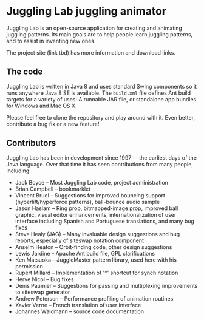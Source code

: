 # Juggling Lab juggling animator

Juggling Lab is an open-source application for creating and animating juggling patterns. Its main goals are to help people learn juggling patterns, and to assist in inventing new ones.

The project site (link tbd) has more information and download links.

## The code

Juggling Lab is written in Java 8 and uses standard Swing components so it runs anywhere Java 8 SE is available. The ``build.xml`` file defines Ant build targets for a variety of uses: A runnable JAR file, or standalone app bundles for Windows and Mac OS X.

Please feel free to clone the repository and play around with it. Even better, contribute a bug fix or a new feature!

## Contributors

Juggling Lab has been in development since 1997 -- the earliest days of the Java language. Over that time it has seen contributions from many people, including:

- Jack Boyce – Most Juggling Lab code, project administration
- Brian Campbell – bookmarklet
- Vincent Bruel – Suggestions for improved bouncing support (hyperlift/hyperforce patterns), ball-bounce audio sample
- Jason Haslam – Ring prop, bitmapped-image prop, improved ball graphic, visual editor enhancements, internationalization of user interface including Spanish and Portuguese translations, and many bug fixes
- Steve Healy (JAG) – Many invaluable design suggestions and bug reports, especially of siteswap notation component
- Anselm Heaton – Orbit-finding code, other design suggestions
- Lewis Jardine – Apache Ant build file, GPL clarifications
- Ken Matsuoka – JuggleMaster pattern library, used here with his permission
- Rupert Millard – Implementation of '*' shortcut for synch notation
- Herve Nicol – Bug fixes
- Denis Paumier – Suggestions for passing and multiplexing improvements to siteswap generator
- Andrew Peterson – Performance profiling of animation routines
- Xavier Verne – French translation of user interface
- Johannes Waldmann – source code documentation
